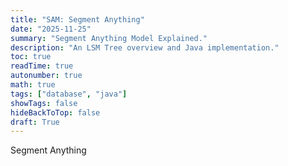 ```yaml
---
title: "SAM: Segment Anything"
date: "2025-11-25"
summary: "Segment Anything Model Explained."
description: "An LSM Tree overview and Java implementation."
toc: true
readTime: true
autonumber: true
math: true
tags: ["database", "java"]
showTags: false
hideBackToTop: false
draft: True
---
```





Segment Anything